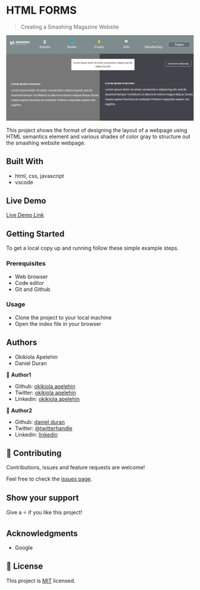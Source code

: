 # HTML FORMS

> Creating a Smashing Magazine Website

![screenshot](images/screenshot.PNG)

This project shows the format of designing the layout of a webpage using HTML semantics element and various shades of color gray to structure out the smashing website webpage. 

## Built With

- html, css, javascript
- vscode

## Live Demo

[Live Demo Link](https://rawcdn.githack.com/Daniduran-dev/smashing-magazine/72ef991e3d34dae7d25b8b651f5646c34c4518e4/index.html)


## Getting Started

To get a local copy up and running follow these simple example steps.

### Prerequisites
- Web browser
- Code editor
- Git and Github

### Usage
- Clone the project to your local machine 
- Open the index file in your browser

## Authors

- Okikiola Apelehin
- Daniel Duran 

👤 **Author1**

- Github: [okikiola apelehin](https://github.com/okikiola11)
- Twitter: [okikiola apelehin](https://twitter.com/Kikiolla3)
- Linkedin: [okikiola apelehin](https://www.linkedin.com/in/okikiola-apelehin-459008122/)

👤 **Author2**

- Github: [daniel duran](https://github.com/Daniduran-devr)
- Twitter: [@twitterhandle]()
- Linkedin: [linkedin]()

## 🤝 Contributing

Contributions, issues and feature requests are welcome!

Feel free to check the [issues page](issues/).

## Show your support

Give a ⭐️ if you like this project!

## Acknowledgments

- Google

## 📝 License

This project is [MIT](lic.url) licensed.
